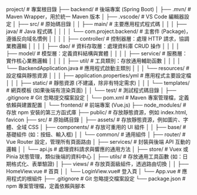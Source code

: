 project/                     # 專案根目錄
├── backend/                 # 後端專案 (Spring Boot)
│   ├── .mvn/                # Maven Wrapper，用於統一 Maven 版本
│   ├── .vscode/             # VS Code 編輯器設定
│   ├── src/                 # 原始碼目錄
│   │   ├── main/            # 主要應用程式程式碼
│   │   │   ├── java/        # Java 程式碼
│   │   │   │   └── com.project.backend/  # 主套件 (Package)，遵循反向域名慣例
│   │   │   │       ├── controller/  # 控制器層：處理 HTTP 請求，協調業務邏輯
│   │   │   │       ├── dao/         # 資料存取層：處理資料庫 CRUD 操作
│   │   │   │       ├── model/       # 模型層：定義資料結構與實體
│   │   │   │       ├── service/     # 服務層：實作核心業務邏輯
│   │   │   │       ├── util/        # 工具類別：存放通用輔助函數
│   │   │   │       └── BackendApplication.java # 應用程式啟動主類別
│   │   │   └── resources/   # 設定檔與靜態資源
│   │   │       ├── application.properties/yml # 應用程式主要設定檔
│   │   │       ├── static/        # 靜態資源 (不建議，除非有特定需求)
│   │   │       └── templates/     # 網頁模板 (如果後端有渲染頁面)
│   │   └── test/            # 測試程式碼目錄
│   ├── .gitignore           # Git 忽略提交檔案設定
│   └── pom.xml              # Maven 專案管理檔，定義依賴與建置配置
│
└── frontend/                # 前端專案 (Vue.js)
    ├── node_modules/        # 存放 npm 安裝的第三方函式庫
    ├── public/              # 存放靜態資源，例如 index.html, favicon
    ├── src/                 # 原始碼目錄
    │   ├── assets/          # 存放靜態資源，例如圖片、字體、全域 CSS
    │   ├── components/      # 存放可重用的 UI 組件
    │   │   ├── base/        # 基礎組件 (如：按鈕、輸入框)
    │   │   └── common/      # 通用組件
    │   ├── router/          # Vue Router 設定，管理所有頁面路由
    │   ├── services/        # 封裝與後端 API 互動的邏輯
    │   │   └── api.js       # 處理資料請求與響應的通用方法
    │   ├── store/           # Vuex 或 Pinia 狀態管理，類似後端的資料中心
    │   ├── utils/           # 存放通用工具函數 (如：日期格式化、表單驗證)
    │   ├── views/           # 存放頁面級組件，透過路由切換
    │   │   ├── HomeView.vue # 首頁
    │   │   └── LoginView.vue# 登入頁
    │   └── App.vue          # 應用程式的根組件
    ├── .gitignore           # Git 忽略提交檔案設定
    └── package.json         # npm 專案管理檔，定義依賴與腳本
